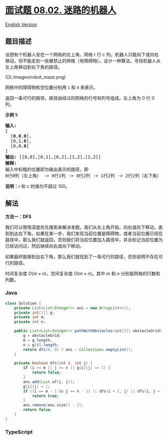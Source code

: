 # [面试题 08.02. 迷路的机器人](https://leetcode.cn/problems/robot-in-a-grid-lcci)

[English Version](/lcci/08.02.Robot%20in%20a%20Grid/README_EN.md)

## 题目描述

<!-- 这里写题目描述 -->
<p>设想有个机器人坐在一个网格的左上角，网格 r 行 c 列。机器人只能向下或向右移动，但不能走到一些被禁止的网格（有障碍物）。设计一种算法，寻找机器人从左上角移动到右下角的路径。</p>
![](./images/robot_maze.png)
<p>网格中的障碍物和空位置分别用 <code>1</code> 和 <code>0</code> 来表示。</p>
<p>返回一条可行的路径，路径由经过的网格的行号和列号组成。左上角为 0 行 0 列。</p>
<p><strong>示例&nbsp;1:</strong></p>
<pre><strong>输入:
</strong>[
&nbsp; [<strong>0</strong>,<strong>0</strong>,<strong>0</strong>],
&nbsp; [0,1,<strong>0</strong>],
&nbsp; [0,0,<strong>0</strong>]
]
<strong>输出:</strong> [[0,0],[0,1],[0,2],[1,2],[2,2]]
<strong>解释: 
</strong>输入中标粗的位置即为输出表示的路径，即
0行0列（左上角） -&gt; 0行1列 -&gt; 0行2列 -&gt; 1行2列 -&gt; 2行2列（右下角）</pre>
<p><strong>说明：</strong><em>r</em>&nbsp;和 <em>c </em>的值均不超过 100。</p>

## 解法

**方法一：DFS**

我们可以使用深度优先搜索来解决本题。我们从左上角开始，向右或向下移动，直到到达右下角。如果在某一步，我们发现当前位置是障碍物，或者当前位置已经在路径中，那么我们就返回，否则我们将当前位置加入路径中，并且标记当前位置为已经访问过，然后继续向右或向下移动。

如果最终能够到达右下角，那么我们就找到了一条可行的路径，否则说明不存在可行的路径。

时间复杂度 $O(m \times n)$，空间复杂度 $O(m \times n)$。其中 $m$ 和 $n$ 分别是网格的行数和列数。

### **Java**

```java
class Solution {
    private List<List<Integer>> ans = new ArrayList<>();
    private int[][] g;
    private int m;
    private int n;

    public List<List<Integer>> pathWithObstacles(int[][] obstacleGrid) {
        g = obstacleGrid;
        m = g.length;
        n = g[0].length;
        return dfs(0, 0) ? ans : Collections.emptyList();
    }

    private boolean dfs(int i, int j) {
        if (i >= m || j >= n || g[i][j] == 1) {
            return false;
        }
        ans.add(List.of(i, j));
        g[i][j] = 1;
        if ((i == m - 1 && j == n - 1) || dfs(i + 1, j) || dfs(i, j + 1)) {
            return true;
        }
        ans.remove(ans.size() - 1);
        return false;
    }
}
```

### **TypeScript**
